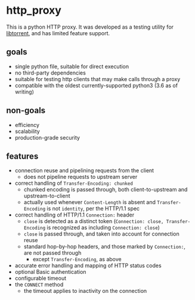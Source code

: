 # http_proxy

This is a python HTTP proxy. It was developed as a testing utility for [libtorrent](http://github.com/arvidn/libtorrent), and has limited feature support.

## goals

* single python file, suitable for direct execution
* no third-party dependencies
* suitable for testing http clients that may make calls through a proxy
* compatible with the oldest currently-supported python3 (3.6 as of writing)

## non-goals

* efficiency
* scalability
* production-grade security

## features

* connection reuse and pipelining requests from the client
  * does not pipeline requests to upstream server
* correct handling of `Transfer-Encoding: chunked`
  * chunked encoding is passed through, both client-to-upstream and upstream-to-client
  * actually used whenever `Content-Length` is absent and `Transfer-Encoding` is not `identity`, per the HTTP/1.1 spec
* correct handling of HTTP/1.1 `Connection:` header
  * `close` is detected as a distinct token (`Connection: close, Transfer-Encoding` is recognized as including `Connection: close`)
  * `close` is passed through, and taken into account for connection reuse
  * standard hop-by-hop headers, and those marked by `Connection:`, are not passed through
    * except `Transfer-Encoding`, as above
* accurate error handling and mapping of HTTP status codes
* optional Basic authentication
* configurable timeout
* the `CONNECT` method
  * the timeout applies to inactivity on the connection
